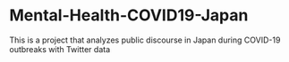 # Mental-Health-COVID19-Japan
This is a project that analyzes public discourse in Japan during COVID-19 outbreaks with Twitter data
